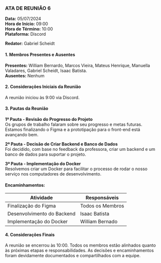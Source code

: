 ### ATA DE REUNIÃO 6

**Data:** 05/07/2024  
**Hora de Início:** 09:00  
**Hora de Término:** 10:00  
**Plataforma:** Discord  

**Redator:** Gabriel Scheidt

#### 1. Membros Presentes e Ausentes

**Presentes:** William Bernardo, Marcos Vieira, Mateus Henrique, Manuella Valadares, Gabriel Scheidt, Isaac Batista.  
**Ausentes:** Nenhum

#### 2. Considerações Iniciais da Reunião

A reunião iniciou às 9:00 via Discord.  

#### 3. Pautas da Reunião

**1ª Pauta - Revisão do Progresso do Projeto**  
Os grupos de trabalho falaram sobre seu progresso e metas futuras. Estamos finalizando o Figma e a prototipação para o front-end está avançando bem.

**2ª Pauta - Decisão de Criar Backend e Banco de Dados**  
Foi decidido, com base no feedback da professora, criar um backend e um banco de dados para suportar o projeto.

**3ª Pauta - Implementação do Docker**  
Resolvemos criar um Docker para facilitar o processo de rodar o nosso serviço nos computadores de desenvolvimento.

#### Encaminhamentos:

| Atividade                           | Responsáveis                  | 
|-------------------------------------|-------------------------------|
| Finalização do Figma                | Todos os Membros              | 
| Desenvolvimento do Backend           | Isaac Batista   | 
| Implementação do Docker              | William Bernado | 

#### 4. Considerações Finais

A reunião se encerrou às 10:00. Todos os membros estão alinhados quanto às próximas etapas e responsabilidades. As decisões e encaminhamentos foram devidamente documentados e compartilhados com a equipe.
